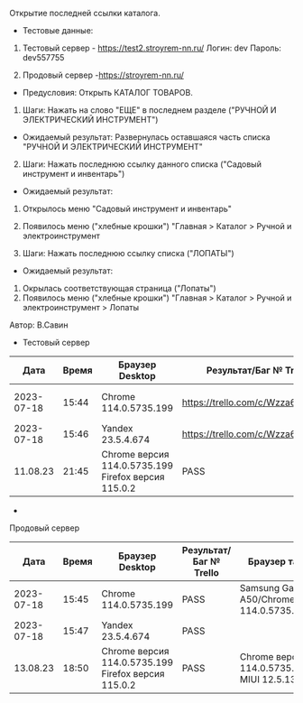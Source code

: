 Открытие последней ссылки каталога.

* Тестовые данные: 
1. Тестовый сервер - https://test2.stroyrem-nn.ru/
Логин: dev
Пароль: dev557755

2. Продовый сервер -https://stroyrem-nn.ru/

* Предусловия:
Открыть КАТАЛОГ ТОВАРОВ.

1. Шаги:
Нажать на слово "ЕЩЕ" в последнем разделе ("РУЧНОЙ И ЭЛЕКТРИЧЕСКИЙ ИНСТРУМЕНТ") 

* Ожидаемый результат:
Развернулась оставшаяся часть списка "РУЧНОЙ И ЭЛЕКТРИЧЕСКИЙ ИНСТРУМЕНТ"

2. Шаги:
Нажать последнюю ссылку данного списка ("Садовый инструмент и инвентарь")

* Ожидаемый результат:
1. Открылось меню "Садовый инструмент и инвентарь"
2. Появилось меню ("хлебные крошки") "Главная > Каталог > Ручной и электроинструмент

3. Шаги:
Нажать последнюю ссылку списка ("ЛОПАТЫ")

* Ожидаемый результат:
1. Окрылась соответствующая страница ("Лопаты")
2. Появилось меню ("хлебные крошки") "Главная > Каталог > Ручной и электроинструмент > Лопаты

Автор: В.Савин


* Тестовый сервер 

| Дата | Время | Браузер Desktop| Результат/Баг № Trello| Браузер тач| Результат/Баг № Trello| Дата релиза |Имя |
| --- | --- | --- | --- | --- | --- | --- | --- | 
|2023-07-18 | 15:44 | Chrome 114.0.5735.199 | https://trello.com/c/Wzza6KE4/181 | Samsung Galaxy A50/Chrome 114.0.5735.196 | https://trello.com/c/HvbxgaEb/182 | 04.07.23 | Наталья К. | 
|2023-07-18 | 15:46 | Yandex 23.5.4.674 | https://trello.com/c/Wzza6KE4/181 |  |  | 04.07.23 | Наталья К. |
| 11.08.23 | 21:45 | Chrome версия 114.0.5735.199 Firefox версия 115.0.2 | PASS | Chrome версия 114.0.5735.196 MIUI 12.5.13 | PASS | 16.06.23 | Надежда | 
* 

Продовый сервер

| Дата | Время | Браузер Desktop| Результат/Баг № Trello| Браузер тач| Результат/Баг № Trello| Дата релиза |Имя |
| --- | --- | --- | --- | --- | --- | --- | --- | 
| 2023-07-18 | 15:45 | Chrome 114.0.5735.199 | PASS | Samsung Galaxy A50/Chrome 114.0.5735.196 | https://trello.com/c/hhnwvvb5/186 | 04.07.23 | Наталья К. | 
| 2023-07-18 | 15:47 | Yandex 23.5.4.674 | PASS |  |  | 04.07.23 | Наталья К. |
| 13.08.23 | 18:50 | Chrome версия 114.0.5735.199 Firefox версия 115.0.2 | PASS | Chrome версия 114.0.5735.196 MIUI 12.5.13 | PASS | 13.08.23 | Надежда | 
